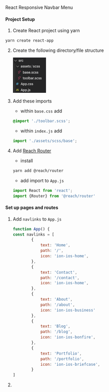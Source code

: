 React Responsive Navbar Menu

#### Project Setup

1) Create React project using yarn

~~~ bash
yarn create react-app 
~~~

2) Create the following directory/file structure

    <img src = "assets_layout.png" alt = "directory_structure">

3) Add these imports

   - within `base.css` add

   ~~~ scss
   @import './toolbar.scss';
   ~~~

   - within `index.js` add

   ~~~ js
   import './assets/scss/base';
   ~~~

4) Add  <a href = "https://reach.tech/router"> Reach Router</a>

    - install

    ~~~ bash
    yarn add @reach/router
    ~~~

    - add import to `App.js`

    ~~~ js
    import React from 'react';
    import {Router} from '@reach/router'
    ~~~

#### Set up pages and routes

1) Add `navlinks` to `App.js`

    ~~~ js
    function App() {
    const navlinks = [
            {   
                text: 'Home',
                path: '/',
                icon: 'ion-ios-home',
            },
            {
                text: 'Contact',
                path: '/contact',
                icon: 'ion-ios-home',
            },
            {
                text: 'About',
                path: '/about',
                icon: 'ion-ios-business'
            },
            {
                text: 'Blog',
                path: '/blog',
                icon: 'ion-ios-bonfire',
            },
            {
                text: 'Portfolio',
                path: '/portfolio',
                icon: 'ion-ios-briefcase',
            }    
    ]
    ~~~

2)     
